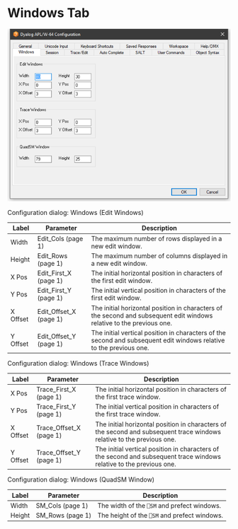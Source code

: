 # Windows Tab

![configuration dialog windows tab](../img/configuration-dialog-windows-tab.png)

Configuration dialog: Windows (Edit Windows)

| Label | Parameter | Description |
| --- | --- | ---  |
| Width | Edit_Cols (page 1) | The maximum number of rows displayed in a new edit window. |
| Height | Edit_Rows (page 1) | The maximum number of columns displayed in a new edit window. |
| X Pos | Edit_First_X (page 1) | The initial horizontal position in characters of the first edit window. |
| Y Pos | Edit_First_Y (page 1) | The initial vertical position in characters of the first edit window. |
| X Offset | Edit_Offset_X (page 1) | The initial horizontal position in characters of the second and subsequent edit windows relative to the previous one. |
| Y Offset | Edit_Offset_Y (page 1) | The initial vertical position in characters of the second and subsequent edit windows relative to the previous one. |

Configuration dialog: Windows (Trace Windows)

| Label | Parameter | Description |
| --- | --- | ---  |
| X Pos | Trace_First_X (page 1) | The initial horizontal position in characters of the first trace window. |
| Y Pos | Trace_First_Y (page 1) | The initial vertical position in characters of the first trace window. |
| X Offset | Trace_Offset_X (page 1) | The initial horizontal position in characters of the second and subsequent trace windows relative to the previous one. |
| Y Offset | Trace_Offset_Y (page 1) | The initial vertical position in characters of the second and subsequent trace windows relative to the previous one. |

Configuration dialog: Windows (QuadSM Window)

| Label | Parameter | Description |
| --- | --- | ---  |
| Width | SM_Cols (page 1) | The width of the `⎕SM` and prefect windows. |
| Height | SM_Rows (page 1) | The height of the `⎕SM` and prefect windows. |
